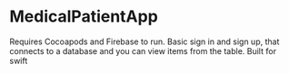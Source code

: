 # MedicalPatientApp
Requires Cocoapods and Firebase to run.
Basic sign in and sign up, that connects to a database and you can view items from the table.
Built for swift
